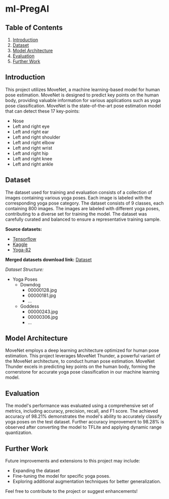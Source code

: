 # ml-PregAI

## Table of Contents
1. [Introduction](#introduction)
2. [Dataset](#dataset)
3. [Model Architecture](#model-architecture)
4. [Evaluation](#evaluation)
5. [Further Work](#further-work)

## Introduction
This project utilizes MoveNet, a machine learning-based model for human pose estimation. MoveNet is designed to predict key points on the human body, providing valuable information for various applications such as yoga pose classification. MoveNet is the state-of-the-art pose estimation model that can detect these 17 key-points:
- Nose
- Left and right eye
- Left and right ear
- Left and right shoulder
- Left and right elbow
- Left and right wrist
- Left and right hip
- Left and right knee
- Left and right ankle

## Dataset
The dataset used for training and evaluation consists of a collection of images containing various yoga poses. Each image is labeled with the corresponding yoga pose category. The dataset consists of 9 classes, each containing 800 images. The images are labeled with different yoga poses, contributing to a diverse set for training the model. The dataset was carefully curated and balanced to ensure a representative training sample.

**Source datasets:**
- [Tensorflow](http://download.tensorflow.org/data/pose_classification/yoga_poses.zip)
- [Kaggle](https://www.kaggle.com/datasets/niharika41298/yoga-poses-dataset)
- [Yoga-82](https://sites.google.com/view/yoga-82/home)

**Merged datasets download link:**
[Dataset](https://drive.google.com/drive/folders/1klZkO1hui1argoJYnOc6rMppXTCrGFT8?usp=sharing)

*Dataset Structure:*
- Yoga Poses
  - Downdog
    - 00000128.jpg
    - 00000181.jpg
    - ...
  - Goddess
    - 00000243.jpg
    - 00000306.jpg
    - ...

## Model Architecture
MoveNet employs a deep learning architecture optimized for human pose estimation. This project leverages MoveNet Thunder, a powerful variant of the MoveNet architecture, to conduct human pose estimation. MoveNet Thunder excels in predicting key points on the human body, forming the cornerstone for accurate yoga pose classification in our machine learning model.

## Evaluation
The model's performance was evaluated using a comprehensive set of metrics, including accuracy, precision, recall, and F1 score. The achieved accuracy of 98.21% demonstrates the model's ability to accurately classify yoga poses on the test dataset. Further accuracy improvement to 98.28% is observed after converting the model to TFLite and applying dynamic range quantization.

## Further Work
Future improvements and extensions to this project may include:

- Expanding the dataset
- Fine-tuning the model for specific yoga poses.
- Exploring additional augmentation techniques for better generalization.

Feel free to contribute to the project or suggest enhancements!
